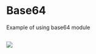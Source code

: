 Base64
===========

Example of using base64 module

##
![](https://raw.githubusercontent.com/gil9red/SimplePyScripts/Base64/master/screenshot.png)